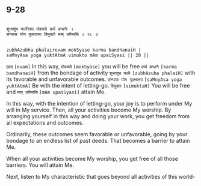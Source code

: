 ## 9-28


```shloka-sa

शुभाशुभ फलैरेवम् मोक्ष्यसे कर्म बन्धनैः ।
संन्यास योग युक्तात्मा विमुक्तो माम् उपैष्यसि ॥ २८ ॥

```
```shloka-sa-hk

zubhAzubha phalairevam mokSyase karma bandhanaiH |
saMnyAsa yoga yuktAtmA vimukto mAm upaiSyasi || 28 ||

```
`एवम्` `[evam]` In this way, `मोक्ष्यसे` `[mokSyase]` you will be free `कर्म बन्धनैः` `[karma bandhanaiH]` from the bondage of activity `शुभाशुब फलैः` `[zubhAzuba phalaiH]` with its favorable and unfavorable outcomes. `संन्यास योग युक्तात्मा` `[saMnyAsa yoga yuktAtmA]` Be with the intent of letting-go. `विमुक्तः` `[vimuktaH]` You will be free and `माम् उपैष्यसि` `[mAm upaiSyasi]` attain Me.

In this way, with the intention of letting-go, your joy is to perform under My will in My service. Then, all your activities become My worship. By arranging yourself in this way and doing your work, you get freedom from all expectations and outcomes. 

Ordinarily, these outcomes seem favorable or unfavorable, going by your bondage to an endless list of past deeds. That becomes a barrier to attain Me. 

When all your activities become My worship, you get free of all those barriers. You will attain Me.

Next, listen to My characteristic that goes beyond all activities of this world-


